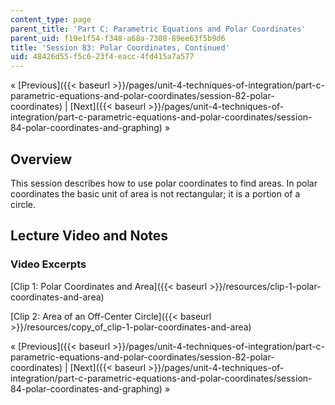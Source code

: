 ```yaml
---
content_type: page
parent_title: 'Part C: Parametric Equations and Polar Coordinates'
parent_uid: f19e1f54-f348-a68a-7308-89ee63f5b9d6
title: 'Session 83: Polar Coordinates, Continued'
uid: 48426d55-f5c6-23f4-eacc-4fd415a7a577
---
```


« [Previous]({{< baseurl >}}/pages/unit-4-techniques-of-integration/part-c-parametric-equations-and-polar-coordinates/session-82-polar-coordinates) | [Next]({{< baseurl >}}/pages/unit-4-techniques-of-integration/part-c-parametric-equations-and-polar-coordinates/session-84-polar-coordinates-and-graphing) »

Overview
--------

This session describes how to use polar coordinates to find areas. In polar coordinates the basic unit of area is not rectangular; it is a portion of a circle.

Lecture Video and Notes
-----------------------

### Video Excerpts

[Clip 1: Polar Coordinates and Area]({{< baseurl >}}/resources/clip-1-polar-coordinates-and-area)

[Clip 2: Area of an Off-Center Circle]({{< baseurl >}}/resources/copy_of_clip-1-polar-coordinates-and-area)

« [Previous]({{< baseurl >}}/pages/unit-4-techniques-of-integration/part-c-parametric-equations-and-polar-coordinates/session-82-polar-coordinates) | [Next]({{< baseurl >}}/pages/unit-4-techniques-of-integration/part-c-parametric-equations-and-polar-coordinates/session-84-polar-coordinates-and-graphing) »